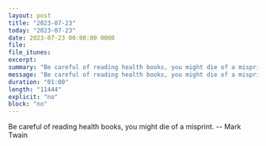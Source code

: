 ```yaml
---
layout: post
title: "2023-07-23"
today: "2023-07-23"
date: 2023-07-23 00:00:00 0000
file:
file_itunes:
excerpt:
summary: "Be careful of reading health books, you might die of a misprint. -- Mark Twain"
message: "Be careful of reading health books, you might die of a misprint. -- Mark Twain"
duration: "01:00"
length: "11444"
explicit: "no"
block: "no"
---
```

Be careful of reading health books, you might die of a misprint. -- Mark Twain


